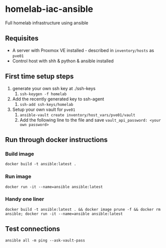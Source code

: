 # homelab-iac-ansible
Full homelab infrastructure using ansible
## Requisites
- A server with Proxmox VE installed - described in ```inventory/hosts``` as ```pve01```
- Control host with shh & python & ansible installed
## First time setup steps
1. generate your own ssh key at ./ssh-keys
    1. ```ssh-keygen -f homelab```
2. Add the recently generated key to ssh-agent
    1. ```ssh-add ssh-keys/homelab```
3. Setup your own vault for  ```pve01```
    1. ```ansible-vault create inventory/host_vars/pve01/vault```
    2. Add the following line to the file and save ```vault_api_password: <your own password>```
## Run through docker instructions
### Build image
```docker build -t ansible:latest .```
### Run image
```docker run -it --name=ansible ansible:latest```

### Handy one liner
```docker build -t ansible:latest . && docker image prune -f && docker rm ansible; docker run -it --name=ansible ansible:latest```

## Test connections
```ansible all -m ping --ask-vault-pass```

